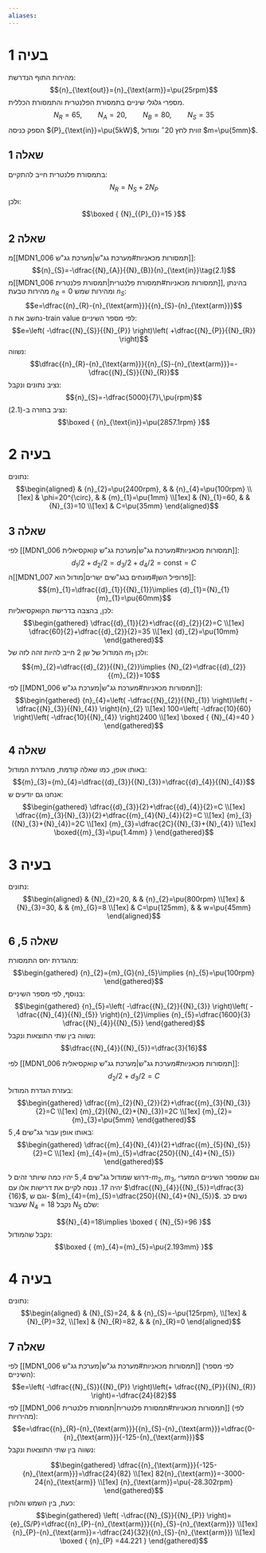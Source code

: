 ```yaml
---
aliases:
---
```

# בעיה 1
מהירות התוף הנדרשת:
$${n}_{\text{out}}={n}_{\text{arm}}=\pu{25rpm}$$
מספרי גלגלי שיניים בתמסורת הפלנטרית והתמסורת הכללית.
$${N}_{R}=65,\qquad {N}_{A}=20,\qquad {N}_{B}=80,\qquad {N}_{S}=35$$
הספק כניסה ${P}_{\text{in}}=\pu{5kW}$, זווית לחץ $20^{\circ}$ ומודול $m=\pu{5mm}$.

## שאלה 1
בתמסורת פלנטרית חייב להתקיים:
$${N}_{R}={N}_{S}+2{N}_{P}$$
ולכן:
$$\boxed {
{N}_{{P}_{}}=15
 }$$
## שאלה 2
 מ[[MDN1_006 תמסורות מכאניות#מערכת גג"ש|מערכת גג"ש]]:
 $${n}_{S}=-\dfrac{{N}_{A}}{{N}_{B}}{n}_{\text{in}}\tag{2.1}$$
 מ[[MDN1_006 תמסורות מכאניות#תמסורת פלנטרית|תמסורת פלנטרית]], בהינתן מהירות טבעת ${n}_{R}=0$ ומהירות שמש ${n}_{S}$:
 $$e=\dfrac{{n}_{R}-{n}_{\text{arm}}}{{n}_{S}-{n}_{\text{arm}}}$$
 נחשב את ה-train value לפי מספר השיניים:
 $$e=\left( -\dfrac{{N}_{S}}{{N}_{P}} \right)\left( +\dfrac{{N}_{P}}{{N}_{R}} \right)$$
 נשווה:
 $$\dfrac{{n}_{R}-{n}_{\text{arm}}}{{n}_{S}-{n}_{\text{arm}}}=-\dfrac{{N}_{S}}{{N}_{R}}$$
 נציב נתונים ונקבל:
 $${n}_{S}=-\dfrac{5000}{7}\,\pu{rpm}$$
 נציב בחזרה ב-$(\text{2.1})$:
 $$\boxed {
{n}_{\text{in}}=\pu{2857.1rpm}
 }$$
# בעיה 2
נתונים:
$$\begin{aligned}
 & {n}_{2}=\pu{2400rpm}, &  & {n}_{4}=\pu{100rpm} \\[1ex]
 & \phi=20^{\circ}, &  & {m}_{1}=\pu{1mm}  \\[1ex]
 & {N}_{1}=60, &  & {N}_{3}=10 \\[1ex]
 & C=\pu{35mm}
\end{aligned}$$
## שאלה 3
לפי [[MDN1_006 תמסורות מכאניות#מערכת גג"ש|מערכת גג"ש קואקסיאלית]]:
$${d}_{1}/2+{d}_{2}/2={d}_{3}/2+{d}_{4}/2=\text{const} =C$$
ה[[MDN1_007 פרופיל השן#מונחים בגג"שים ישרים|מודול הוא]]:
$${m}_{1}=\dfrac{{d}_{1}}{{N}_{1}}\implies {d}_{1}={N}_{1}{m}_{1}=\pu{60mm}$$
לכן, בהצבה בדרישת הקואקסיאליות:
$$\begin{gathered}
\dfrac{{d}_{1}}{2}+\dfrac{{d}_{2}}{2}=C \\[1ex]
\dfrac{60}{2}+\dfrac{{d}_{2}}{2}=35 \\[1ex]
{d}_{2}=\pu{10mm}
\end{gathered}$$
המודול של שן $2$ חייב להיות זהה לזה של ${m}_{1}$ ולכן:
$${m}_{2}=\dfrac{{d}_{2}}{{N}_{2}}\implies {N}_{2}=\dfrac{{d}_{2}}{{m}_{2}}=10$$
לפי [[MDN1_006 תמסורות מכאניות#מערכת גג"ש|מערכת גג"ש]]:
$$\begin{gathered}
{n}_{4}=\left( -\dfrac{{N}_{2}}{{N}_{1}} \right)\left( -\dfrac{{N}_{3}}{{N}_{4}} \right){n}_{2} \\[1ex]
100=\left( -\dfrac{10}{60} \right)\left( -\dfrac{10}{{N}_{4}} \right)2400 \\[1ex]
\boxed {
{N}_{4}=40
 }
\end{gathered}$$

## שאלה 4
באותו אופן, כמו שאלה קודמת, מהגדרת המודול:
$${m}_{3}={m}_{4}=\dfrac{{d}_{3}}{{N}_{3}}=\dfrac{{d}_{4}}{{N}_{4}}$$
אנחנו גם יודעים ש:
$$\begin{gathered}
\dfrac{{d}_{3}}{2}+\dfrac{{d}_{4}}{2}=C \\[1ex]
\dfrac{{m}_{3}{N}_{3}}{2}+\dfrac{{m}_{4}{N}_{4}}{2}=C \\[1ex]
{m}_{3}({N}_{3}+{N}_{4})=2C \\[1ex]
{m}_{3}=\dfrac{2C}{{N}_{3}+{N}_{4}} \\[1ex]
\boxed{{m}_{3}=\pu{1.4mm} }
\end{gathered}$$

# בעיה 3
נתונים:
$$\begin{aligned}
 & {N}_{2}=20, &  & {n}_{2}=\pu{800rpm} \\[1ex]
 & {N}_{3}=30, &  & {m}_{G}=8 \\[1ex]
 & C=\pu{125mm}, &  & w=\pu{45mm}
\end{aligned}$$
## שאלה 5, 6
מהגדרת יחס התמסורת:
$$\begin{gathered}
{n}_{2}={m}_{G}{n}_{5}\implies {n}_{5}=\pu{100rpm}
\end{gathered}$$
בנוסף, לפי מספר השיניים:
$$\begin{gathered}
{n}_{5}=\left( -\dfrac{{N}_{2}}{{N}_{3}} \right)\left( -\dfrac{{N}_{4}}{{N}_{5}} \right){n}_{2}\implies {n}_{5}=\dfrac{1600}{3} \dfrac{{N}_{4}}{{N}_{5}}
\end{gathered}$$
נשווה בין שתי התוצאות ונקבל:
$$\dfrac{{N}_{4}}{{N}_{5}}=\dfrac{3}{16}$$

לפי [[MDN1_006 תמסורות מכאניות#מערכת גג"ש|מערכת גג"ש קואקסיאלית]]:
$${d}_{2}/2+{d}_{3}/2=C$$
בעזרת הגדרת המודול:
$$\begin{gathered}
\dfrac{{m}_{2}{N}_{2}}{2}+\dfrac{{m}_{3}{N}_{3}}{2}=C \\[1ex]
{m}_{2}({N}_{2}+{N}_{3})=2C \\[1ex]
{m}_{2}={m}_{3}=\pu{5mm}
\end{gathered}$$
באותו אופן עבור גג"שים $4,5$:
$$\begin{gathered}
\dfrac{{m}_{4}{N}_{4}}{2}+\dfrac{{m}_{5}{N}_{5}}{2}=C \\[1ex]
{m}_{4}={m}_{5}=\dfrac{250}{{N}_{4}+{N}_{5}}
\end{gathered}$$

דרוש שמודול גג"שים $4,5$ יהיו כמה שיותר זהים ל-${m}_{2},{m}_{3}$, וגם שמספר השיניים המזערי יהיה $17$. ננסה לקיים את דרישות אלו עם $\dfrac{{N}_{4}}{{N}_{5}}=\dfrac{3}{16}$, וגם ש- ${m}_{4}={m}_{5}=\dfrac{250}{{N}_{4}+{N}_{5}}$. נשים לב שעבור ${N}_{4}=18$ נקבל ${N}_{5}$ שלם:

$${N}_{4}=18\implies \boxed {
{N}_{5}=96
 }$$
נקבל שהמודול:
$$\boxed {
{m}_{4}={m}_{5}=\pu{2.193mm}
 }$$

# בעיה 4

נתונים:
$$\begin{aligned}
 & {N}_{S}=24, &  & {n}_{S}=-\pu{125rpm}, \\[1ex]
 & {N}_{P}=32, \\[1ex]
 & {N}_{R}=82, &  & {n}_{R}=0
\end{aligned}$$

## שאלה 7
לפי [[MDN1_006 תמסורות מכאניות#מערכת גג"ש|מערכת גג"ש]] (לפי מספר השיניים):
$$e=\left( -\dfrac{{N}_{S}}{{N}_{P}} \right)\left(+ \dfrac{{N}_{P}}{{N}_{R}} \right)=-\dfrac{24}{82}$$
לפי [[MDN1_006 תמסורות מכאניות#תמסורת פלנטרית|תמסורת פלנטרית]] (לפי מהירויות):
$$e=\dfrac{{n}_{R}-{n}_{\text{arm}}}{{n}_{S}-{n}_{\text{arm}}}=\dfrac{0-{n}_{\text{arm}}}{-125-{n}_{\text{arm}}}$$
נשווה בין שתי התוצאות ונקבל:

$$\begin{gathered}
\dfrac{{n}_{\text{arm}}}{-125-{n}_{\text{arm}}}=\dfrac{24}{82} \\[1ex]
82{n}_{\text{arm}}=-3000-24{n}_{\text{arm}} \\[1ex]
{n}_{\text{arm}}=\pu{-28.302rpm}
\end{gathered}$$
כעת, בין השמש והלווין:
$$\begin{gathered}
\left( -\dfrac{{N}_{S}}{{N}_{P}} \right)={e}_{S/P}=\dfrac{{n}_{P}-{n}_{\text{arm}}}{{n}_{S}-{n}_{\text{arm}}} \\[1ex]
{n}_{P}-{n}_{\text{arm}}=-\dfrac{24}{32}({n}_{S}-{n}_{\text{arm}}) \\[1ex]
\boxed {
{n}_{P} =44.221 
 }
\end{gathered}$$
